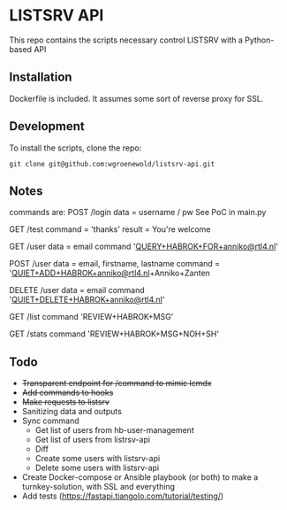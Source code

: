 # LISTSRV API

This repo contains the scripts necessary control LISTSRV with a Python-based API

## Installation

Dockerfile is included. It assumes some sort of reverse proxy for SSL.

## Development

To install the scripts, clone the repo:

```shell
git clone git@github.com:wgroenewold/listsrv-api.git
```

## Notes
commands are:
POST /login data = username / pw
See PoC in main.py

GET /test
command = 'thanks'
result = You're welcome

GET /user data = email
command 'QUERY+HABROK+FOR+anniko@rtl4.nl'

POST /user data = email, firstname, lastname
command = 'QUIET+ADD+HABROK+anniko@rtl4.nl+Anniko+Zanten

DELETE /user data = email
command 'QUIET+DELETE+HABROK+anniko@rtl4.nl'

GET /list
command 'REVIEW+HABROK+MSG'

GET /stats
command 'REVIEW+HABROK+MSG+NOH+SH'

## Todo
- ~~Transparent endpoint for /command to mimic lcmdx~~
- ~~Add commands to hooks~~
- ~~Make requests to listsrv~~
- Sanitizing data and outputs
- Sync command
    - Get list of users from hb-user-management
    - Get list of users from listrsv-api
    - Diff
    - Create some users with listsrv-api
    - Delete some users with listsrv-api
- Create Docker-compose or Ansible playbook (or both) to make a turnkey-solution, with SSL and everything
- Add tests (https://fastapi.tiangolo.com/tutorial/testing/)


